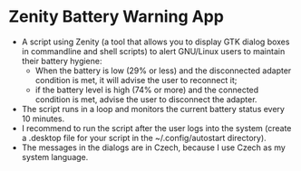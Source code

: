 # Zenity Battery Warning App
- A script using Zenity (a tool that allows you to display GTK dialog boxes in commandline and shell scripts) to alert GNU/Linux users to maintain their battery hygiene:
    - When the battery is low (29% or less) and the disconnected adapter condition is met, it will advise the user to reconnect it;
    - if the battery level is high (74% or more) and the connected condition is met, advise the user to disconnect the adapter.
- The script runs in a loop and monitors the current battery status every 10 minutes.
- I recommend to run the script after the user logs into the system (create a .desktop file for your script in the ~/.config/autostart directory).
- The messages in the dialogs are in Czech, because I use Czech as my system language.

